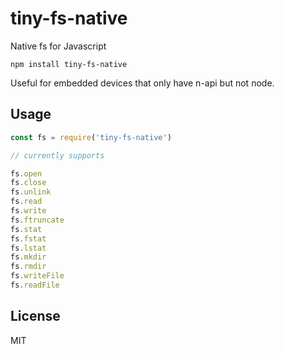 # tiny-fs-native

Native fs for Javascript

```
npm install tiny-fs-native
```

Useful for embedded devices that only have n-api but not node.


## Usage

``` js
const fs = require('tiny-fs-native')

// currently supports

fs.open
fs.close
fs.unlink
fs.read
fs.write
fs.ftruncate
fs.stat
fs.fstat
fs.lstat
fs.mkdir
fs.rmdir
fs.writeFile
fs.readFile
```

## License

MIT
